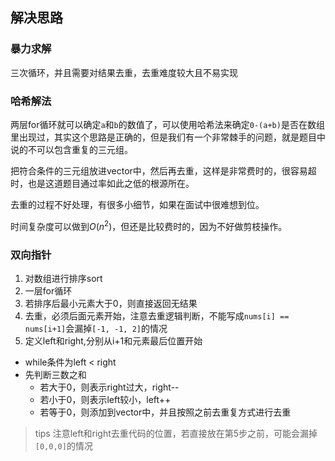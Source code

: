 ## 解决思路

### 暴力求解
三次循环，并且需要对结果去重，去重难度较大且不易实现

### 哈希解法
两层for循环就可以确定`a`和`b`的数值了，可以使用哈希法来确定`0-(a+b)`是否在数组里出现过，其实这个思路是正确的，但是我们有一个非常棘手的问题，就是题目中说的不可以包含重复的三元组。

把符合条件的三元组放进vector中，然后再去重，这样是非常费时的，很容易超时，也是这道题目通过率如此之低的根源所在。

去重的过程不好处理，有很多小细节，如果在面试中很难想到位。

时间复杂度可以做到$O(n^2)$，但还是比较费时的，因为不好做剪枝操作。

### 双向指针
1. 对数组进行排序sort
2. 一层for循环
3. 若排序后最小元素大于0，则直接返回无结果
4. 去重，必须后面元素开始，注意去重逻辑判断，不能写成`nums[i] == nums[i+1]`会漏掉`[-1, -1, 2]`的情况
5. 定义left和right,分别从i+1和元素最后位置开始
+  while条件为left < right
+  先判断三数之和
    + 若大于0，则表示right过大，right--
    + 若小于0，则表示left较小，left++
    + 若等于0，则添加到vector中，并且按照之前去重复方式进行去重
> tips
注意left和right去重代码的位置，若直接放在第5步之前，可能会漏掉`[0,0,0]`的情况